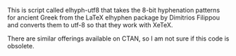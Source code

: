 This is script called elhyph-utf8 that takes the 8-bit hyphenation patterns for ancient Greek from the LaTeX elhyphen package by Dimitrios Filippou and converts them to utf-8 so that they work with XeTeX.

There are similar offerings available on CTAN, so I am not sure if this code is obsolete.
